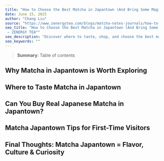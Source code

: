 ```yaml
---
title: "How to Choose the Best Matcha in Japantown (And Bring Some Magic Home)"
date: June 15, 2025
author: "Chang Liu"
source: "https://www.zenergytea.com/blogs/matcha-notes-journals/how-to-choose-the-best-matcha-japantown"
seo_title: "How to Choose the Best Matcha in Japantown (And Bring Some Magic Home)
 – ZENERGY TEA™"
seo_description: "Discover where to taste, shop, and choose the best matcha in Japantown. Includes tips, matcha ice cream recs, and a sugar-free keto recipe to try at home."
seo_keywords: ""
---
```

> **Summary**:
> Table of contents

## 
## Why Matcha in Japantown is Worth Exploring
## Where to Taste Matcha in Japantown
## Can You Buy Real Japanese Matcha in Japantown?
## Matcha Japantown Tips for First-Time Visitors
## Final Thoughts: Matcha Japantown = Flavor, Culture & Curiosity